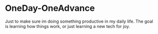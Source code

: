 # OneDay-OneAdvance
Just to make sure im doing something productive in my daily life. The goal is learning how things work, or just learning a new tech for joy.
